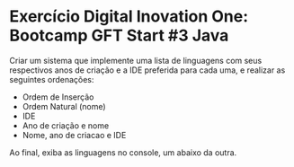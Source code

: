 # Exercício Digital Inovation One: Bootcamp GFT Start #3 Java



Criar um sistema que implemente uma lista de linguagens com seus respectivos anos de criação e a IDE preferida para cada uma, e realizar as seguintes ordenações:

- Ordem de Inserção
- Ordem Natural (nome)
- IDE
- Ano de criação e nome
- Nome, ano de criacao e IDE

Ao final, exiba as linguagens no console, um abaixo da outra.